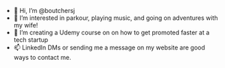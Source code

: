 - 👋 Hi, I’m @boutchersj
- 👀 I’m interested in parkour, playing music, and going on adventures with my wife!
- 💞️ I’m creating a Udemy course on on how to get promoted faster at a tech startup
- 📫 LinkedIn DMs or sending me a message on my website are good ways to contact me.

<!---
boutchersj/boutchersj is a ✨ special ✨ repository because its `README.md` (this file) appears on your GitHub profile.
You can click the Preview link to take a look at your changes.
--->
